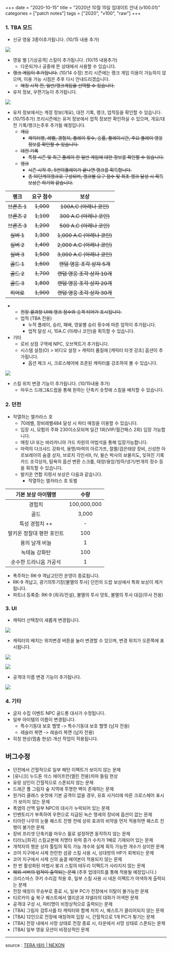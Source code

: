 +++
date = "2020-10-15"
title = "2020년 10월 15일 업데이트 안내 (v100.01)"
categories = ["patch notes"]
tags = ["2020", "v100", "raw"]
+++

### 1. TBA 모드
- 신규 영웅 3종이추가됩니다. (10/15 내용 추가)

![](/images/patch/v100-01_1.png)

- 영웅 별 [기상공격] 스킬이 추가됩니다. (10/15 내용추가)
  - 다운되거나 공중에 뜬 상태에서 사용할 수 있습니다.
- ~~랭크 게임이 추가됩니다.~~ (10/14 수정) 프리 시즌에는 랭크 게임 이용이 가능하지 않으며, 이용 가능 시점은 추후 다시 안내드리겠습니다.
  - ~~매칭 시작 전, 일반/랭크게임을 선택할 수 있습니다.~~
- 유저 정보, 우편기능이 추가됩니다.

![](/images/patch/v100-01_2.png)

  - 유저 정보에서는 계정 정보(개요), 대전 기록, 랭크, 업적등을 확인할 수 있습니다.
  - (10/15추가) 프리시즌에는 유저 정보에서 업적 정보만 확인하실 수 있으며, 개요/대전 기록/랭크는추후 추가될 예정입니다. 
    - ~~개요~~
      - ~~캐릭터명, 레벨, 경험치, 플레이 횟수, 승률, 플레이시간, 주요 플레이 영웅 정보를 확인할 수 있습니다.~~
    - ~~대전 기록~~
      - ~~특정 시즌 및 최근 플레이 한 일반 게임에 대한 정보를 확인할 수 있습니다.~~
    - ~~랭크~~
      - ~~시즌 시작 후, 5번의플레이가 끝나면 랭크를 획득합니다.~~
      - ~~총 10단계의랭크로 구성되며, 랭크별 요구 점수 및 최초 랭크 달성 시 획득 보상은 하기와 같습니다.~~

| 랭크 | 요구 점수 | 보상 |
| :-: | :-: | :-: |
| ~~브론즈 1~~ | ~~1,000~~ | ~~100A.C (아레나 코인)~~ |
| ~~브론즈 2~~ | ~~1,100~~ | ~~300 A.C (아레나 코인)~~ |
| ~~브론즈 3~~ | ~~1,200~~ | ~~500 A.C (아레나 코인)~~ |
| ~~실버 1~~ | ~~1,300~~ | ~~1,000 A.C (아레나 코인)~~ |
| ~~실버 2~~ | ~~1,400~~ | ~~2,000 A.C (아레나 코인)~~ |
| ~~실버 3~~ | ~~1,500~~ | ~~3,000 A.C (아레나 코인)~~ |
| ~~골드 1~~ | ~~1,600~~ | ~~랜덤 영웅 조각 상자 5개~~ |
| ~~골드 2~~ | ~~1,700~~ | ~~랜덤 영웅 조각 상자 10개~~ |
| ~~골드 3~~ | ~~1,800~~ | ~~랜덤 영웅 조각 상자 20개~~ |
| ~~히어로~~ | ~~1,900~~ | ~~랜덤 영웅 조각 상자 30개~~ |

  - 
      - ~~전장 결과창 UI에 랭크 점수와 승격 티어가 표시됩니다.~~
    - 업적 (TBA 전용)
      - 누적 플레이, 승리, 패배, 영웅별 승리 횟수에 따른 업적이 추가됩니다.
      - 업적 달성 시, 10A.C (아레나 코인)을 획득할 수 있습니다.
- 기타
  - 로비 상점 구역에 NPC, 오브젝트가 추가됩니다.
  - 시스템 설정(O) > 비디오 설정 > 캐릭터 품질에 [캐릭터 타겟 강조] 옵션이 추가됩니다.
    - 옵션 체크 시, 크로스헤어에 조준된 캐릭터를 강조하여 볼 수 있습니다.

![](/images/patch/v100-01_3.png)

  - 스킬 위치 변경 기능이 추가됩니다. (10/15내용 추가)
    - 마우스 드래그&드랍을 통해 원하는 단축키 숏컷에 스킬을 배치할 수 있습니다.
 
### 2. 던전
- 작열하는 엘카라스 호
  - 70레벨, 장비레벨484 달성 시 파티 매칭을 이용할 수 있습니다.
  - 입장 시, 모험의 주화 230이소모되며 일간 1회(VIP/월간패스 2회) 입장 가능합니다.
  - 매칭 UI 또는 바라카니아 가드 차원의 마법석을 통해 입장가능합니다.
  - 마력의 다크샤드 강화석, 용맹/마력의 아르가프, 절멸/검은태양 장비, 신성한 아르보레아의 숨결 상자, 브로치 각인서II, IV, 윌슨 박사의 보물지도, 잊혀진 기록 카드 조각상자, 탐욕의 옵션 변환 스크롤, 태양/용암/빙하/냉기/번개의 정수 등을 획득할 수 있습니다.
  - 발키온 연합 지령서 보상은 다음과 같습니다.
    - 작열하는 엘카라스 호 토벌

| 기본 보상 아이템명 | 수량 |
| :-: | :-: |
| 경험치 | 100,000,000 |
| 골드 | 3,000 |
| 특성 경험치 ++ | - |
| 발키온 정찰대 평판 포인트 | 100 |
| 용의 날개 비늘 | 1 |
| 녹테늄 강화탄 | 100 |
| 순수한 드라니움 가공석 | 1 |

-  폭주하는 RK-9 격납고던전 운영이 종료됩니다.
-  RK-9 격납고, 광기의투기장[불멸의 투사] 던전의 드랍 보상에서 특화 보상이 제거됩니다.
  - 파트너 등록증: RK-9 (희귀/전설), 불멸의 투사 망토, 불멸의 투사 대검(무사 전용)
 
### 3. UI
- 캐릭터 선택창이 새롭게 변경됩니다.

![](/images/patch/v100-01_4.png)

- 캐릭터의 배치는 위치변경 버튼을 눌러 변경할 수 있으며, 변경 위치가 오른쪽에 표시됩니다.

![](/images/patch/v100-01_5.png)

![](/images/patch/v100-01_6.png)

- 공격대 이름 변경 기능이 추가됩니다.

![](/images/patch/v100-01_7.png)
 
### 4. 기타
- 글자 수집 이벤트 NPC 골드롱 대사가 수정됩니다.
- 일부 아이템의 이름이 변경됩니다.
  - 특수기동대 보호 헬멧 -> 특수기동대 보호 헬멧 (남자 전용)
  - 레슬러 복면 -> 레슬러 복면 (남자 전용)
- 히칭 현상(멈춤 현상) 개선 작업이 적용됩니다.
 
## 버그수정

- 던전에서 간헐적으로 일부 패턴 이펙트가 보이지 않는 문제
- [유니크] 누드톤 삭스 에이프런(엘린 전용)치마 들림 현상
- 유랑 상인이 간헐적으로 스폰되지 않는 문제
- 드래곤 폴 그림자 숲 지역에 투명한 벽이 존재하는 문제
- 원거리 클래스 숏컷에 기본 공격이 없을 경우, 유효 사거리에 따른 크로스헤어 표시가 보이지 않는 문제
- 폭염의 산맥 일부 NPC의 대사가 누락되어 있는 문제
- 인벤토리가 부족하여 우편으로 지급된 녹슨 맹세의 장비에 옵션이 없는 문제
- 티아란 나무의 눈물 퀘스트 진행 전에 상위 효과의 비약을 먼저 적용하면 퀘스트 진행이 불가한 문제
- 장비 프리셋 단축키를 마우스 휠로 설정하면 동작하지 않는 문제
- 티라노[희귀] 스킬교본에 치명타 위력 증가 수치가 1배로 기재되어 있는 문제
- 개척자의 행운 상자 툴팁의 획득 가능 개수와 실제 획득 가능한 개수가 상이한 문제
- 코어 지구에서 사제 찬란한 섬광 스킬 사용 시, 상대방의 HP가 회복되는 문제
- 코어 지구에서 사제 신의 숨결 에어본이 적용되지 않는 문제
- 한 번 활성화된 마법사 붕괴 스킬의 테두리 이펙트가 사라지지 않는 문제
- ~~해외 서버의 업적이 출력되는 문제~~ (추후 업데이트를 통해 적용될 예정입니다.)
- 크리스마스 쿠키 수리검 착용 후, 일부 스킬 사용 시 네온 이펙트가 어색하게 출력되는 문제
- 전장 매칭이 무승부로 종료 시, 일부 PC가 전장에서 이탈이 불가능한 문제
- 티르카이 숲 복구 퀘스트에서 엘리온과 쟈넬라의 대화가 어색한 문제
- 공격대 구성 시, 파티명이 비정상적으로 출력되는 문제
- [TBA] 그림자 검투사를 타 캐릭터와 함께 처치 시, 퀘스트가 클리어되지 않는 문제
- [TBA] 12인으로 전장에 매칭하여 입장 시, 간헐적으로 1개 PC가 튕기는 문제
- [TBA] 전장 내에서 사망 상태로 전장 종료 시, 타운에서 사망 상태로 스폰되는 문제
- [TBA] 일부 영웅 모션이 비정상적인 문제

----

source : [TERA 테라 | NEXON](http://tera.nexon.com/news/update/view.aspx?n4articlesn=453)